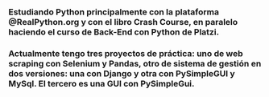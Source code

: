 ### Estudiando Python principalmente con la plataforma @RealPython.org y con el libro Crash Course, en paralelo haciendo el curso de Back-End con Python de Platzi.

### Actualmente tengo tres proyectos de práctica: uno de web scraping con Selenium y Pandas, otro de sistema de gestión en dos versiones: una con Django y otra con PySimpleGUI y MySql. El tercero es una GUI con PySimpleGui.

<!--
**JuanesFosch/JuanesFosch** is a ✨ _special_ ✨ repository because its `README.md` (this file) appears on your GitHub profile.

###Here are some ideas to get you started:

- 🔭 I’m currently working on ...
- 🌱 I’m currently learning ...
- 👯 I’m looking to collaborate on ...
- 🤔 I’m looking for help with ...
- 💬 Ask me about ...
- 📫 How to reach me: ...
- 😄 Pronouns: ...
- ⚡ Fun fact: ...
-->

